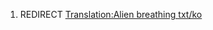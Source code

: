 1.  REDIRECT [Translation:Alien breathing
    txt/ko](Translation:Alien_breathing_txt/ko "wikilink")